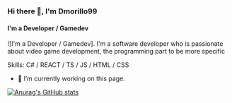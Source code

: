 ### Hi there 👋, I'm Dmorillo99
#### I'm a Developer / Gamedev
![I'm a Developer / Gamedev].
I'm a software developer who is passionate about video game development, the programming part to be more specific

Skills: C# / REACT / TS / JS / HTML / CSS

- 🔭 I’m currently working on this page. 

[![Anurag's GitHub stats](https://github-readme-stats.vercel.app/api?username=Dmorillo99)](https://github.com/anuraghazra/github-readme-stats)






